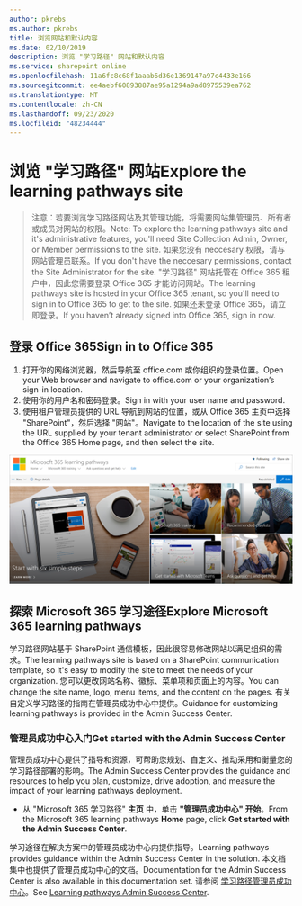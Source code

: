 ```yaml
---
author: pkrebs
ms.author: pkrebs
title: 浏览网站和默认内容
ms.date: 02/10/2019
description: 浏览 "学习路径" 网站和默认内容
ms.service: sharepoint online
ms.openlocfilehash: 11a6fc8c68f1aaab6d36e1369147a97c4433e166
ms.sourcegitcommit: ee4aebf60893887ae95a1294a9ad8975539ea762
ms.translationtype: MT
ms.contentlocale: zh-CN
ms.lasthandoff: 09/23/2020
ms.locfileid: "48234444"
---
```

# <a name="explore-the-learning-pathways-site"></a><span data-ttu-id="9ab13-103">浏览 "学习路径" 网站</span><span class="sxs-lookup"><span data-stu-id="9ab13-103">Explore the learning pathways site</span></span>

> <span data-ttu-id="9ab13-104">注意：若要浏览学习路径网站及其管理功能，将需要网站集管理员、所有者或成员对网站的权限。</span><span class="sxs-lookup"><span data-stu-id="9ab13-104">Note: To explore the learning pathways site and it's administrative features, you'll need Site Collection Admin, Owner, or Member permissions to the site.</span></span> <span data-ttu-id="9ab13-105">如果您没有 neccesary 权限，请与网站管理员联系。</span><span class="sxs-lookup"><span data-stu-id="9ab13-105">If you don't have the neccesary permissions, contact the Site Administrator for the site.</span></span> <span data-ttu-id="9ab13-106">"学习路径" 网站托管在 Office 365 租户中，因此您需要登录 Office 365 才能访问网站。</span><span class="sxs-lookup"><span data-stu-id="9ab13-106">The learning pathways site is hosted in your Office 365 tenant, so you'll need to sign in to Office 365 to get to the site.</span></span> <span data-ttu-id="9ab13-107">如果还未登录 Office 365，请立即登录。</span><span class="sxs-lookup"><span data-stu-id="9ab13-107">If you haven’t already signed into Office 365, sign in now.</span></span> 

## <a name="sign-in-to-office-365"></a><span data-ttu-id="9ab13-108">登录 Office 365</span><span class="sxs-lookup"><span data-stu-id="9ab13-108">Sign in to Office 365</span></span> 

1.  <span data-ttu-id="9ab13-109">打开你的网络浏览器，然后导航至 office.com 或你组织的登录位置。</span><span class="sxs-lookup"><span data-stu-id="9ab13-109">Open your Web browser and navigate to office.com or your organization’s sign-in location.</span></span> 
2.  <span data-ttu-id="9ab13-110">使用你的用户名和密码登录。</span><span class="sxs-lookup"><span data-stu-id="9ab13-110">Sign in with your user name and password.</span></span>
3.  <span data-ttu-id="9ab13-111">使用租户管理员提供的 URL 导航到网站的位置，或从 Office 365 主页中选择 "SharePoint"，然后选择 "网站"。</span><span class="sxs-lookup"><span data-stu-id="9ab13-111">Navigate to the location of the site using the URL supplied by your tenant administrator or select SharePoint from the Office 365 Home page, and then select the site.</span></span> 

![cg-exploresite.png](media/cg-introducing.png)

## <a name="explore-microsoft-365-learning-pathways"></a><span data-ttu-id="9ab13-113">探索 Microsoft 365 学习途径</span><span class="sxs-lookup"><span data-stu-id="9ab13-113">Explore Microsoft 365 learning pathways</span></span>

<span data-ttu-id="9ab13-114">学习路径网站基于 SharePoint 通信模板，因此很容易修改网站以满足组织的需求。</span><span class="sxs-lookup"><span data-stu-id="9ab13-114">The learning pathways site is based on a SharePoint communication template, so it's easy to modify the site to meet the needs of your organization.</span></span> <span data-ttu-id="9ab13-115">您可以更改网站名称、徽标、菜单项和页面上的内容。</span><span class="sxs-lookup"><span data-stu-id="9ab13-115">You can change the site name, logo, menu items, and the content on the pages.</span></span> <span data-ttu-id="9ab13-116">有关自定义学习路径的指南在管理员成功中心中提供。</span><span class="sxs-lookup"><span data-stu-id="9ab13-116">Guidance for customizing learning pathways is provided in the Admin Success Center.</span></span> 

### <a name="get-started-with-the-admin-success-center"></a><span data-ttu-id="9ab13-117">管理员成功中心入门</span><span class="sxs-lookup"><span data-stu-id="9ab13-117">Get started with the Admin Success Center</span></span>

<span data-ttu-id="9ab13-118">管理员成功中心提供了指导和资源，可帮助您规划、自定义、推动采用和衡量您的学习路径部署的影响。</span><span class="sxs-lookup"><span data-stu-id="9ab13-118">The Admin Success Center provides the guidance and resources to help you plan, customize, drive adoption, and measure the impact of your learning pathways deployment.</span></span> 

- <span data-ttu-id="9ab13-119">从 "Microsoft 365 学习路径" **主页** 中，单击 **"管理员成功中心" 开始**。</span><span class="sxs-lookup"><span data-stu-id="9ab13-119">From the Microsoft 365 learning pathways **Home** page, click **Get started with the Admin Success Center**.</span></span>

<span data-ttu-id="9ab13-120">学习途径在解决方案中的管理员成功中心内提供指导。</span><span class="sxs-lookup"><span data-stu-id="9ab13-120">Learning pathways provides guidance within the Admin Success Center in the solution.</span></span> <span data-ttu-id="9ab13-121">本文档集中也提供了管理员成功中心的文档。</span><span class="sxs-lookup"><span data-stu-id="9ab13-121">Documentation for the Admin Success Center is also available in this documentation set.</span></span> <span data-ttu-id="9ab13-122">请参阅 [学习路径管理员成功中心](custom_successcenter.md)。</span><span class="sxs-lookup"><span data-stu-id="9ab13-122">See [Learning pathways Admin Success Center](custom_successcenter.md).</span></span>